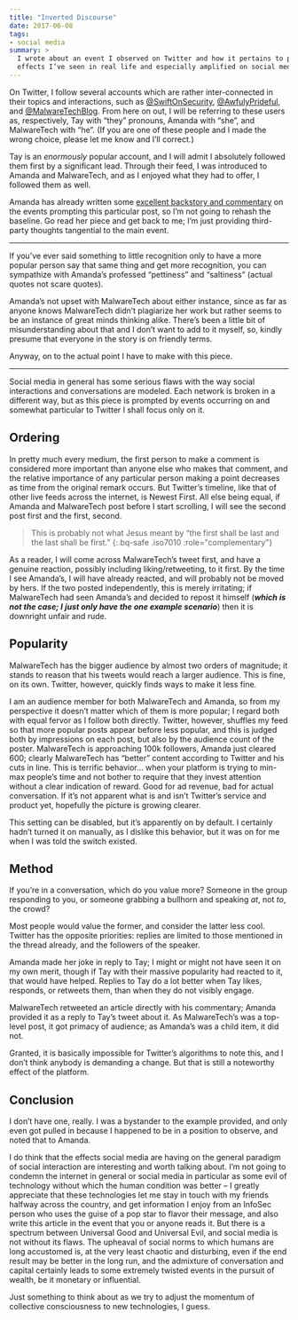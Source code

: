 ```yaml
---
title: "Inverted Discourse"
date: 2017-06-08
tags:
- social media
summary: >
  I wrote about an event I observed on Twitter and how it pertains to popularity
  effects I’ve seen in real life and especially amplified on social media.
---
```


On Twitter, I follow several accounts which are rather inter-connected in their
topics and interactions, such as [@SwiftOnSecurity][1], [@AwfulyPrideful][2],
and [@MalwareTechBlog][3]. From here on out, I will be referring to these users
as, respectively, Tay with “they” pronouns, Amanda with “she”, and MalwareTech
with “he”. (If you are one of these people and I made the wrong choice, please
let me know and I’ll correct.)

Tay is an *enormously* popular account, and I will admit I absolutely followed
them first by a significant lead. Through their feed, I was introduced to Amanda
and MalwareTech, and as I enjoyed what they had to offer, I followed them as
well.

Amanda has already written some [excellent backstory and commentary][4] on the
events prompting this particular post, so I’m not going to rehash the baseline.
Go read her piece and get back to me; I’m just providing third-party thoughts
tangential to the main event.

----

If you’ve ever said something to little recognition only to have a more popular
person say that same thing and get more recognition, you can sympathize with
Amanda’s professed “pettiness” and “saltiness” (actual quotes not scare quotes).

Amanda’s not upset with MalwareTech about either instance, since as far as
anyone knows MalwareTech didn’t plagiarize her work but rather seems to be an
instance of great minds thinking alike. There’s been a little bit of
misunderstanding about that and I don’t want to add to it myself, so, kindly
presume that everyone in the story is on friendly terms.

Anyway, on to the actual point I have to make with this piece.

----

Social media in general has some serious flaws with the way social interactions
and conversations are modeled. Each network is broken in a different way, but as
this piece is prompted by events occurring on and somewhat particular to Twitter
I shall focus only on it.

## Ordering

In pretty much every medium, the first person to make a comment is considered
more important than anyone else who makes that comment, and the relative
importance of any particular person making a point decreases as time from the
original remark occurs. But Twitter’s timeline, like that of other live feeds
across the internet, is Newest First. All else being equal, if Amanda and
MalwareTech post before I start scrolling, I will see the second post first and
the first, second.

> This is probably not what Jesus meant by “the first shall be last and the last
> shall be first.”
{:.bq-safe .iso7010 :role="complementary"}

As a reader, I will come across MalwareTech’s tweet first, and have a genuine
reaction, possibly including liking/retweeting, to it first. By the time I see
Amanda’s, I will have already reacted, and will probably not be moved by hers.
If the two posted independently, this is merely irritating; if MalwareTech had
seen Amanda’s and decided to repost it himself (***which is not the case; I***
***just only have the one example scenario***) then it is downright unfair and
rude.

## Popularity

MalwareTech has the bigger audience by almost two orders of magnitude; it stands
to reason that his tweets would reach a larger audience. This is fine, on its
own. Twitter, however, quickly finds ways to make it less fine.

I am an audience member for both MalwareTech and Amanda, so from my perspective
it doesn’t matter which of them is more popular; I regard both with equal fervor
as I follow both directly. Twitter, however, shuffles my feed so that more
popular posts appear before less popular, and this is judged both by impressions
on each post, but also by the audience count of the poster. MalwareTech is
approaching 100k followers, Amanda just cleared 600; clearly MalwareTech has
“better” content according to Twitter and his cuts in line. This is terrific
behavior… when your platform is trying to min-max people’s time and not bother
to require that they invest attention without a clear indication of reward. Good
for ad revenue, bad for actual conversation. If it’s not apparent what is and
isn’t Twitter’s service and product yet, hopefully the picture is growing
clearer.

This setting can be disabled, but it’s apparently on by default. I certainly
hadn’t turned it on manually, as I dislike this behavior, but it was on for me
when I was told the switch existed.

## Method

If you’re in a conversation, which do you value more? Someone in the group
responding to you, or someone grabbing a bullhorn and speaking *at*, not *to*,
the crowd?

Most people would value the former, and consider the latter less cool. Twitter
has the opposite priorities: replies are limited to those mentioned in the
thread already, and the followers of the speaker.

Amanda made her joke in reply to Tay; I might or might not have seen it on my
own merit, though if Tay with their massive popularity had reacted to it, that
would have helped. Replies to Tay do a lot better when Tay likes, responds, or
retweets them, than when they do not visibly engage.

MalwareTech retweeted an article directly with his commentary; Amanda provided
it as a reply to Tay’s tweet about it. As MalwareTech’s was a top-level post, it
got primacy of audience; as Amanda’s was a child item, it did not.

Granted, it is basically impossible for Twitter’s algorithms to note this, and I
don’t think anybody is demanding a change. But that is still a noteworthy effect
of the platform.

## Conclusion

I don’t have one, really. I was a bystander to the example provided, and only
even got pulled in because I happened to be in a position to observe, and noted
that to Amanda.

I do think that the effects social media are having on the general paradigm of
social interaction are interesting and worth talking about. I’m not going to
condemn the internet in general or social media in particular as some evil of
technology without which the human condition was better – I greatly appreciate
that these technologies let me stay in touch with my friends halfway across the
country, and get information I enjoy from an InfoSec person who uses the guise
of a pop star to flavor their message, and also write this article in the event
that you or anyone reads it. But there is a spectrum between Universal Good and
Universal Evil, and social media is not without its flaws. The upheaval of
social norms to which humans are long accustomed is, at the very least chaotic
and disturbing, even if the end result may be better in the long run, and the
admixture of conversation and capital certainly leads to some extremely twisted
events in the pursuit of wealth, be it monetary or influential.

Just something to think about as we try to adjust the momentum of collective
consciousness to new technologies, I guess.

[1]: https://twitter.com/SwiftOnSecurity
[2]: https://twitter.com/AwfulyPrideful
[3]: https://twitter.com/MalwareTechBlog
[4]: https://notawfulsecurity.blogspot.ca/2017/05/on-gaming-social-media.html
